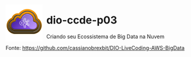 <img src="e7f56c92-51b9-4420-9acf-c542e9f16115[1].png"
     alt="Criando seu Ecossistema de Big Data na Nuvem"
     style="float: left; margin-right: 10px; width:100px;" />

# dio-ccde-p03
Criando seu Ecossistema de Big Data na Nuvem

Fonte: https://github.com/cassianobrexbit/DIO-LiveCoding-AWS-BigData
